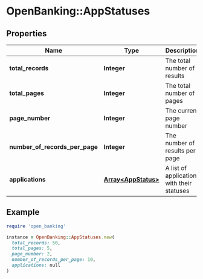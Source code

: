 # OpenBanking::AppStatuses

## Properties

| Name | Type | Description | Notes |
| ---- | ---- | ----------- | ----- |
| **total_records** | **Integer** | The total number of results |  |
| **total_pages** | **Integer** | The total number of pages |  |
| **page_number** | **Integer** | The current page number |  |
| **number_of_records_per_page** | **Integer** | The number of results per page |  |
| **applications** | [**Array&lt;AppStatus&gt;**](AppStatus.md) | A list of applications with their statuses |  |

## Example

```ruby
require 'open_banking'

instance = OpenBanking::AppStatuses.new(
  total_records: 50,
  total_pages: 5,
  page_number: 2,
  number_of_records_per_page: 10,
  applications: null
)
```

